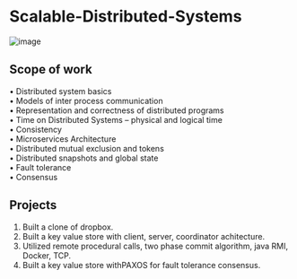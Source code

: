 # Scalable-Distributed-Systems

![image](https://user-images.githubusercontent.com/35156624/134996442-a93aae7b-0ff8-4292-bf96-d2d5de07c242.png)

## Scope of work

• Distributed system basics  
• Models of inter process communication  
• Representation and correctness of distributed programs  
• Time on Distributed Systems – physical and logical time  
• Consistency  <br>
• Microservices Architecture <br>
• Distributed mutual exclusion and tokens  
• Distributed snapshots and global state  
• Fault tolerance  
• Consensus  

## Projects
1. Built a clone of dropbox.
2. Built a key value store with client, server, coordinator achitecture. 
3. Utilized remote procedural calls, two phase commit algorithm, java RMI, Docker, TCP. 
4. Built a key value store withPAXOS for fault tolerance consensus.


